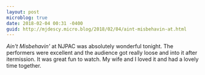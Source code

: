 ```yaml
---
layout: post
microblog: true
date: 2018-02-04 00:31 -0400
guid: http://mjdescy.micro.blog/2018/02/04/aint-misbehavin-at.html
---
```

_Ain't Misbehavin'_ at NJPAC was absolutely wonderful tonight. The performers were excellent and the audience got really loose and into it after itermission. It was great fun to watch. My wife and I loved it and had a lovely time together.
